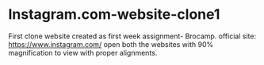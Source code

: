 # Instagram.com-website-clone1
First clone website created as first week assignment- Brocamp. official site: https://www.instagram.com/
open both the websites with 90% magnification to view with proper alignments.
